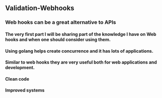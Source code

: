 ## Validation-Webhooks
###  Web hooks can be a great alternative to APIs
#### The very first part I will be sharing part of the knowledge I have on Web hooks and when one should consider using them. 
#### Using golang helps create concurrence and it has lots of applications.
#### Similar to web hooks they are very useful both for web applications and development.
#### Clean code 
#### Improved systems 
